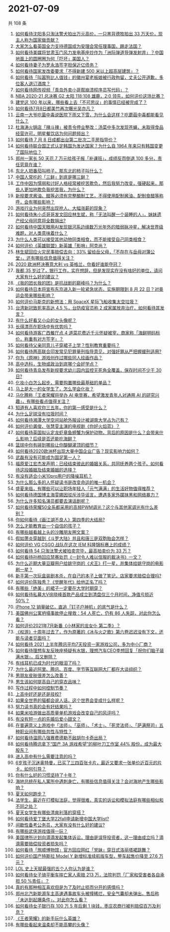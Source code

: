 # 2021-07-09

共 108 条

<!-- BEGIN -->
<!-- 最后更新时间 Fri Jul 09 2021 13:01:33 GMT+0800 (China Standard Time) -->

1. [如何看待沈阳多只淘汰警犬拍出万元高价，一只黑背德牧拍出 33
   万天价，现主人称为国家做贡献？](https://www.zhihu.com/question/470744876)
2. [大家怎么看英国全力支持德国成为安理会常任理事国，踢走法国？](https://www.zhihu.com/question/469971208)
3. [如何看待美媒将甘肃玉门风力发电基座炒作为「洲际弹道导弹发射井」？中国地面上的圆圈圈为何「吓坏」美国人？](https://www.zhihu.com/question/470699616)
4. [如何看待妻子为罗永浩签字担保近亿债务？](https://www.zhihu.com/question/470416301)
5. [如何看待国家发改委要求「不得新建 500 米以上超高层建筑」？](https://www.zhihu.com/question/470500743)
6. [如何看待「叫嚣狗比人值钱」的徽州宴老板娘被行政拘留，丈夫公开道歉，多位客人退订酒席？](https://www.zhihu.com/question/470671135)
7. [如何看待网传视频「青岛外卖小哥帮崩溃程序员写代码」？](https://www.zhihu.com/question/470908424)
8. [NBA 2020-21 总决赛 G2 太阳 118:108 雄鹿，2:0
   领先，如何评价这场比赛？](https://www.zhihu.com/question/471037798)
9. [建党这 100 年以来，哪些看上去「不可思议」的事情已经被完成了？](https://www.zhihu.com/question/468798487)
10. [如何看待7月8日都美竹再次曝光吴亦凡？](https://www.zhihu.com/question/470964638)
11. [云南一大爷吃菌中毒说医院下雨又下雪，为什么会这样？吃蘑菇中毒都能看见什么？](https://www.zhihu.com/question/468729753)
12. [杜海涛火锅店「辣斗辣」被责令停业整改：汤菜中多次发现苍蝇，未取得食品经营许可，明星餐饮店为何问题频出？](https://www.zhihu.com/question/470854902)
13. [如何看待 7 月 8 日成都出台第二批次二手房指导价？](https://www.zhihu.com/question/470893877)
14. [如何看待联合国正式认定韩国为发达国家？为什么自 1964
    年来只有韩国变更了国际地位？](https://www.zhihu.com/question/470577824)
15. [郑州一家长 50 天花 7 万元给孩子报「补课班」，成绩反而倒退 100
    多分，责任究竟在谁？](https://www.zhihu.com/question/470924203)
16. [东北人把番茄叫柿子，那东北的柿子叫什么？](https://www.zhihu.com/question/459057274)
17. [中国人常吃的「三鲜」到底是哪三鲜？](https://www.zhihu.com/question/22874325)
18. [工作中因为懦弱和讨好人格经常被挖苦欺负，然后我努力改变，强硬起来，那些人更加地欺负我挖苦我，为什么？](https://www.zhihu.com/question/465601275)
19. [新规要求酱油、醋等必须有完整酿制工艺，不得使用配制酱油、配制食醋等称呼，会有哪些影响？](https://www.zhihu.com/question/469064611)
20. [游戏行业为何突然出现抢人、大幅涨薪的现象？](https://www.zhihu.com/question/468141499)
21. [如何看待朱小贞哥哥发文回应林生斌，称「无法叫醒一个装睡的人」，妹妹遗产经父母同意将全数捐出?](https://www.zhihu.com/question/470995271)
22. [如何看待中国天眼用AI发现银河系边缘数万光年外的暗弱脉冲星，解决世界级难题，对人类意味着什么？](https://www.zhihu.com/question/470923118)
23. [为什么人类可以接受其他动物同类相食，而不能接受自己同类相食？](https://www.zhihu.com/question/470774082)
24. [如何评价《英雄联盟》新英雄「影哨」阿克尚？](https://www.zhihu.com/question/470802571)
25. [林生斌回应火灾民事赔偿去向：33%
    留给岳父母，「不存在与岳母对簿公堂」，还有哪些信息值得关注？](https://www.zhihu.com/question/470947046)
26. [2020 欧洲杯决赛意大利 vs 英格兰，你看好谁能夺冠？](https://www.zhihu.com/question/470795363)
27. [我都 35
    岁过了，银行工作，实在想辞，但是发现实在没有啥好的单位，请问大家有什么好的建议？](https://www.zhihu.com/question/463128218)
28. [《我的团长我的团》是抗战剧的巅峰吗？为什么？](https://www.zhihu.com/question/469818261)
29. [如何看待日本将宣布东京进入新一轮紧急状态，实施期限到 8 月 22
    日？对奥运会带来哪些影响？](https://www.zhihu.com/question/470817265)
30. [如何评价马斯克的新想法：用 SpaceX 星际飞船收集太空垃圾？](https://www.zhihu.com/question/470417380)
31. [台湾新冠致死率高达 4.5 %，台防疫官员称 2
    成家属放弃治疗，如何看待其发言？](https://www.zhihu.com/question/470950154)
32. [有什么好看又小众的女头像呢？](https://www.zhihu.com/question/461076676)
33. [长得漂亮在职场中有优势吗？](https://www.zhihu.com/question/470255707)
34. [如何看待游客广西餐厅点 4
    道菜花费近千元怀疑被宰，商家称「海鲜明码标价，称重有对方签字」？](https://www.zhihu.com/question/470587185)
35. [如何看待父亲同意儿子穿裙子上学？性别教育重要吗？](https://www.zhihu.com/question/470697296)
36. [如何看待两高联合印发常见犯罪量刑指导意见，对强奸罪从严把握缓刑适用?](https://www.zhihu.com/question/470720972)
37. [你为《原神》游戏创作过哪些同人绘画作品？](https://www.zhihu.com/question/470839069)
38. [高中选科，生物或政治到底哪个会好学点？](https://www.zhihu.com/question/470763807)
39. [如何看待青岛发布新规要求幼儿园内监控无死角全覆盖，保存时间不少于 30
    日?](https://www.zhihu.com/question/470850606)
40. [化妆小白怎么起步，需要购置哪些最基础的单品？](https://www.zhihu.com/question/466667621)
41. [马上是大一的女学生了，怎么学会化妆？](https://www.zhihu.com/question/466240214)
42. [马化腾称「王者荣耀将举办 AI 电竞赛，希望激发青年人对通用 AI
    的研究兴趣」，有哪些看点值得关注？](https://www.zhihu.com/question/470876217)
43. [知道有人喜欢你三五年，你的第一感受是什么？](https://www.zhihu.com/question/470307831)
44. [为什么足球没有垃圾时间？](https://www.zhihu.com/question/469925636)
45. [如何看待湘潭大学空间站舱外服设计被湖南大学占为己有？](https://www.zhihu.com/question/470753814)
46. [如何评价龚俊、张慧雯主演的电视剧《你好火焰蓝》？](https://www.zhihu.com/question/470093053)
47. [如何看待英国拟认定龙虾章鱼螃蟹为保护动物，背后的原因是什么？会带来什么影响？后续是否还能吃海鲜？](https://www.zhihu.com/question/470831254)
48. [篮球中你有碰到哪些让你醍醐灌顶的细节？](https://www.zhihu.com/question/443277713)
49. [如何看待2020欧洲杯出现大量中国企业广告？现实影响力如何？](https://www.zhihu.com/question/470706106)
50. [武磊有没有可能成为国足第一人？](https://www.zhihu.com/question/468428816)
51. [福原爱江宏杰发声明：已经结束彼此的婚姻关系，共同抚养两个孩子。如何看待这段婚姻及结束婚姻的选择？](https://www.zhihu.com/question/470949555)
52. [有没有适合小米10pro用户的降噪耳机？](https://www.zhihu.com/question/461323088)
53. [为什么那么多的人怀疑读书是改变命运的唯一机会？](https://www.zhihu.com/question/464248567)
54. [盛夏来临，有哪些可以让职场年轻人「元气满满」的生活好物值得推荐？](https://www.zhihu.com/question/470911340)
55. [如何看待德国博主海雯娜因驳斥涉华谣言，遭遇多家外媒抹黑和网络暴力？](https://www.zhihu.com/question/470651162)
56. [为什么许多知名演员都要去演话剧呢？](https://www.zhihu.com/question/306573807)
57. [如何看待荣耀50全系都采用的高频PWM调光？这个与其他家调光有什么差别？](https://www.zhihu.com/question/470901303)
58. [你如何看待《画江湖不良人》第四季的大结局?](https://www.zhihu.com/question/470866019)
59. [怎么才能教育出一个自信的孩子？](https://www.zhihu.com/question/436119718)
60. [有哪些越看越上头的沙雕朋友圈文案？](https://www.zhihu.com/question/470436466)
61. [假如萧炎穿越到《斗罗大陆》并且和唐三是双胞胎会怎样？](https://www.zhihu.com/question/462157366)
62. [如何评价 VG CSGO 战队在这次 IEM
    科隆锦标赛上的成绩？](https://www.zhihu.com/question/470734770)
63. [如何看待 54 只淘汰警犬被拍卖完毕，最高拍卖价为 33 万？](https://www.zhihu.com/question/470711293)
64. [如何看待孙杨回应禁赛处罚《一封令人难以信服的裁决书》一文？](https://www.zhihu.com/question/470784413)
65. [为什么近期大量豆瓣用户给姚守岗的《犬王》打一星，并集体给姚守岗的电影刷一星？](https://www.zhihu.com/question/470166955)
66. [新手第一次玩盒装剧本杀，在自己的本子上做了笔记，店家要求赔偿合理吗?](https://www.zhihu.com/question/470003546)
67. [如何评价陈独秀？《觉醒年代》给他正名了吗？](https://www.zhihu.com/question/464396867)
68. [有哪些「绝美」的裙子一定要在大学时期穿？](https://www.zhihu.com/question/467045821)
69. [如何看待私募大V徐晓峰首款产品成立到清盘仅三个月时间，净值亏损近
    50%？](https://www.zhihu.com/question/470665476)
70. [iPhone 12 销量破亿，直追「钉子户神机」的底气是什么？](https://www.zhihu.com/question/469976462)
71. [美国佛州公寓坍塌事故停止搜救：54 人死亡，仍有 86
    人失踪，对此你怎么看？](https://www.zhihu.com/question/470820913)
72. [如何评价2021年7月新番《小林家的龙女仆 第二季》？](https://www.zhihu.com/question/467201749)
73. [《权游》十周年过去了，作为原著的《冰与火之歌》第六卷迟迟没有下文，还能与读者见面吗？](https://www.zhihu.com/question/460647766)
74. [如何看待 2021
    上半年腾讯平均7天投资一家游戏公司，多为中小厂商？](https://www.zhihu.com/question/470225729)
75. [如何看待理想车友反映座椅疑有水银，理想汽车CEO李想回复「祝你们脑子装满水银」，后又删除？](https://www.zhihu.com/question/470245809)
76. [有线耳机已成为时代的眼泪了吗？](https://www.zhihu.com/question/469440223)
77. [为什么最近阿里、腾讯、百度、字节等互联网大厂都在大谈组织？](https://www.zhihu.com/question/470739484)
78. [男朋友皮肤很差怎么改善？](https://www.zhihu.com/question/450246545)
79. [男生该如何提高自己的穿衣品味？](https://www.zhihu.com/question/316772639)
80. [写作过程中如何控制节奏？](https://www.zhihu.com/question/22576459)
81. [上高中好还是还是技校?](https://www.zhihu.com/question/470216105)
82. [如果全世界的猫都会说人话，这个世界会变成什么样呢？](https://www.zhihu.com/question/470405386)
83. [努力读书真的会有好结果吗？](https://www.zhihu.com/question/464438743)
84. [如果米哈游做出高质量单机游戏会改变自己的风评吗？](https://www.zhihu.com/question/470139464)
85. [有没有短一点的先婚后爱小甜文？](https://www.zhihu.com/question/425137776)
86. [在普遍意义上游戏中「法师」、「巫师」、「术士」、「死灵法师」、「萨满祭司」五种职业间有哪些共性与特性？](https://www.zhihu.com/question/25585026)
87. [如何看待温网八强赛费德勒不敌胡尔卡奇出局？](https://www.zhihu.com/question/470785647)
88. [如何看待腾讯拿下“国产 3A 游戏希望”的柳叶刀工作室 44%
    股份，成为最大股东？](https://www.zhihu.com/question/470251383)
89. [进入高中有什么需要注意的吗？](https://www.zhihu.com/question/470215566)
90. [6岁孩子沉迷奥特曼，已买了三四百张卡片，最近又要求一张单价近百元的片卡，如何引导？](https://www.zhihu.com/question/470324621)
91. [你有什么好的习惯坚持了十年？](https://www.zhihu.com/question/453783511)
92. [海地总统在私人寓所中遇刺身亡，有哪些信息值得关注？会对海地产生哪些影响？](https://www.zhihu.com/question/470711943)
93. [夏天如何跑步？](https://www.zhihu.com/question/324852600)
94. [法学生，最近在打模拟法庭，觉得很难，真实的诉讼和模拟法庭有哪些相似和不同之处？](https://www.zhihu.com/question/460885189)
95. [夏天女学生有哪些清爽利落的穿搭？](https://www.zhihu.com/question/395417374)
96. [如何看待爱丁堡大学22fall申请新增中国大学list?](https://www.zhihu.com/question/470776808)
97. [间歇性备考公务员，大家有没有什么好的建议?](https://www.zhihu.com/question/469998559)
98. [有哪些武侠游戏值得一玩？](https://www.zhihu.com/question/33335885)
99. [美国律所计划向滴滴发起集体诉讼，理由是误导投资者，这一理由成立吗？滴滴需要赔偿投资者损失吗？](https://www.zhihu.com/question/470474222)
100. [如何看待「旅顺博物馆」官方回应网红「党妹」穿日式洛丽塔裙跳舞？](https://www.zhihu.com/question/470365349)
101. [如何评价国产特斯拉 Model Y 新增标准续航版车型，整车起售价降至 27.6
     万元？](https://www.zhihu.com/question/470843237)
102. [LOL 史上天赋最强的五个人你认为是谁？](https://www.zhihu.com/question/468616877)
103. [如何看待女子骑平衡车摔亡家人索赔 213 万，法院判罚「厂家和受害者各自承担 50
     %责任」？](https://www.zhihu.com/question/470594828)
104. [真的有那种相互喜欢但是为了及时止损而分开的感情吗？](https://www.zhihu.com/question/423434356)
105. [郑州北汽新能源车主高速遇事故车头被撞稀烂，安全气囊却未弹出，售后称「未达到起爆条件」，对此你怎么看？](https://www.zhihu.com/question/470624036)
106. [如何看待女子银行存 100 万 5 年后剩 1
     块钱，枣庄农商行被判赔偿百万及利息？](https://www.zhihu.com/question/470516692)
107. [《王者荣耀》的新手玩什么英雄？](https://www.zhihu.com/question/465554551)
108. [有哪些看起来温柔却不能高攀的头像？](https://www.zhihu.com/question/437369852)

<!-- END -->
